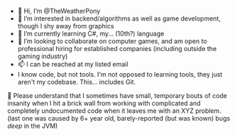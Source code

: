 - 👋 Hi, I’m @TheWeatherPony
- 👀 I’m interested in backend/algorithms as well as game development, though I shy away from graphics
- 🌱 I’m currently learning C#, my... (10th?) language
- 💞️ I’m looking to collaborate on computer games, and am open to professional hiring for established companies (including outside the gaming industry)
- 📫 I can be reached at my listed email
- I know code, but not tools. I'm not opposed to learning tools, they just aren't my codebase. This... includes Git.

:woozy_face: Please understand that I sometimes have small, temporary bouts of code insanity when I hit a brick wall from working with complicated and completely undocumented code when it leaves me with an XYZ problem. (last one was caused by 6+ year old, barely-reported (but was known) bugs *deep* in the JVM)

<!---
TheWeatherPony/TheWeatherPony is a ✨ special ✨ repository because its `README.md` (this file) appears on your GitHub profile.
You can click the Preview link to take a look at your changes.
--->

